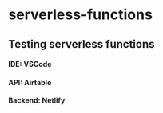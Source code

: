 # serverless-functions

## Testing serverless functions
#### IDE: VSCode
#### API: Airtable
#### Backend: Netlify

